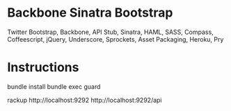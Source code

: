 # Backbone Sinatra Bootstrap

Twitter Bootstrap, Backbone, API Stub, Sinatra, HAML, SASS, Compass, Coffeescript, jQuery, Underscore, Sprockets, Asset Packaging, Heroku, Pry

# Instructions

bundle install
bundle exec guard

rackup
http://localhost:9292
http://localhost:9292/api


